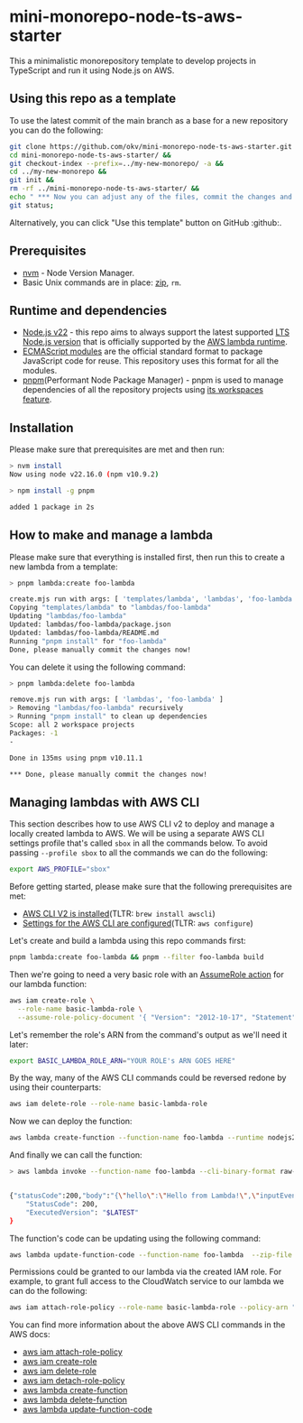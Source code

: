 # mini-monorepo-node-ts-aws-starter

This a minimalistic monorepository template to develop projects in TypeScript and run it using Node.js on AWS.


## Using this repo as a template

To use the latest commit of the main branch as a base for a new repository you can do the following:

```sh
git clone https://github.com/okv/mini-monorepo-node-ts-aws-starter.git &&
cd mini-monorepo-node-ts-aws-starter/ &&
git checkout-index --prefix=../my-new-monorepo/ -a &&
cd ../my-new-monorepo &&
git init &&
rm -rf ../mini-monorepo-node-ts-aws-starter/ &&
echo " *** Now you can adjust any of the files, commit the changes and push it to your remote ***" &&
git status;
```

Alternatively, you can click "Use this template" button on GitHub :github:.


## Prerequisites

- [nvm](https://github.com/nvm-sh/nvm) - Node Version Manager.
- Basic Unix commands are in place: [zip](https://infozip.sourceforge.net/Zip.html), `rm`.


## Runtime and dependencies

- [Node.js v22](https://nodejs.org/docs/latest-v22.x/api/index.html) - this repo aims to always support the latest supported [LTS Node.js version](https://nodejs.org/en/about/previous-releases) that is officially supported by the [AWS lambda runtime](https://docs.aws.amazon.com/lambda/latest/dg/lambda-runtimes.html).
- [ECMAScript modules](https://nodejs.org/docs/latest-v22.x/api/esm.html#introduction) are the official standard format to package JavaScript code for reuse. This repository uses this format for all the modules.
- [pnpm](https://github.com/pnpm/pnpm)(Performant Node Package Manager) - pnpm is used to manage dependencies of all the repository projects using [its workspaces feature](https://pnpm.io/workspaces).


## Installation

Please make sure that prerequisites are met and then run:

```sh
> nvm install
Now using node v22.16.0 (npm v10.9.2)

> npm install -g pnpm

added 1 package in 2s
```


## How to make and manage a lambda

Please make sure that everything is installed first, then run this to create a new lambda from a template:

```sh
> pnpm lambda:create foo-lambda

create.mjs run with args: [ 'templates/lambda', 'lambdas', 'foo-lambda' ]
Copying "templates/lambda" to "lambdas/foo-lambda"
Updating "lambdas/foo-lambda"
Updated: lambdas/foo-lambda/package.json
Updated: lambdas/foo-lambda/README.md
Running "pnpm install" for "foo-lambda"
Done, please manually commit the changes now!
```

You can delete it using the following command:

```sh
> pnpm lambda:delete foo-lambda

remove.mjs run with args: [ 'lambdas', 'foo-lambda' ]
> Removing "lambdas/foo-lambda" recursively
> Running "pnpm install" to clean up dependencies
Scope: all 2 workspace projects
Packages: -1
-

Done in 135ms using pnpm v10.11.1

*** Done, please manually commit the changes now!
```

## Managing lambdas with AWS CLI

This section describes how to use AWS CLI v2 to deploy and manage a locally created lambda to AWS. We will be using a separate AWS CLI settings profile that's called `sbox` in all the commands below. To avoid passing `--profile sbox` to all the commands we can do the following:

```sh
export AWS_PROFILE="sbox"
```

Before getting started, please make sure that the following prerequisites are met:

- [AWS CLI V2 is installed](https://docs.aws.amazon.com/cli/latest/userguide/getting-started-install.html)(TLTR: `brew install awscli`)
- [Settings for the AWS CLI are configured](https://docs.aws.amazon.com/cli/latest/userguide/cli-chap-configure.html)(TLTR: `aws configure`)

Let's create and build a lambda using this repo commands first:

```sh
pnpm lambda:create foo-lambda && pnpm --filter foo-lambda build
```

Then we're going to need a very basic role with an [AssumeRole action](https://docs.aws.amazon.com/STS/latest/APIReference/API_AssumeRole.html) for our lambda function:

```sh
aws iam create-role \
  --role-name basic-lambda-role \
  --assume-role-policy-document '{ "Version": "2012-10-17", "Statement": [ { "Effect": "Allow", "Principal": { "Service": "lambda.amazonaws.com" }, "Action": "sts:AssumeRole" } ] }'
```

Let's remember the role's ARN from the command's output as we'll need it later:

```sh
export BASIC_LAMBDA_ROLE_ARN="YOUR ROLE's ARN GOES HERE"
```

By the way, many of the AWS CLI commands could be reversed redone by using their counterparts:

```sh
aws iam delete-role --role-name basic-lambda-role
```

Now we can deploy the function:

```sh
aws lambda create-function --function-name foo-lambda --runtime nodejs22.x --zip-file fileb://lambdas/foo-lambda/lambda.zip --handler index.handler --role "$BASIC_LAMBDA_ROLE_ARN"
```

And finally we can call the function:

```sh
> aws lambda invoke --function-name foo-lambda --cli-binary-format raw-in-base64-out --payload '{ "key": "value" }' /dev/stdout


{"statusCode":200,"body":"{\"hello\":\"Hello from Lambda!\",\"inputEvent\":{\"key\":\"value\"}}"}
    "StatusCode": 200,
    "ExecutedVersion": "$LATEST"
}
```

The function's code can be updating using the following command:

```sh
aws lambda update-function-code --function-name foo-lambda  --zip-file fileb://lambdas/foo-lambda/lambda.zip
```

Permissions could be granted to our lambda via the created IAM role. For example, to grant full access to the CloudWatch service to our lambda we can do the following:

```sh
aws iam attach-role-policy --role-name basic-lambda-role --policy-arn "arn:aws:iam::aws:policy/CloudWatchLogsFullAccess"
```

You can find more information about the above AWS CLI commands in the AWS docs:

- [aws iam attach-role-policy](https://awscli.amazonaws.com/v2/documentation/api/latest/reference/iam/attach-role-policy.html)
- [aws iam create-role](https://awscli.amazonaws.com/v2/documentation/api/latest/reference/iam/create-role.html)
- [aws iam delete-role](https://awscli.amazonaws.com/v2/documentation/api/latest/reference/iam/delete-role.html)
- [aws iam detach-role-policy](https://awscli.amazonaws.com/v2/documentation/api/latest/reference/iam/detach-role-policy.html)
- [aws lambda create-function](https://awscli.amazonaws.com/v2/documentation/api/latest/reference/lambda/create-function.html)
- [aws lambda delete-function](https://docs.aws.amazon.com/cli/latest/reference/lambda/delete-function.html)
- [aws lambda update-function-code](https://awscli.amazonaws.com/v2/documentation/api/latest/reference/lambda/update-function-code.html)
